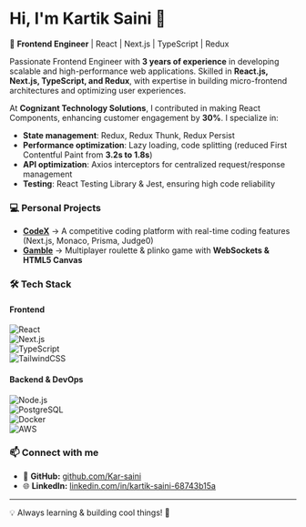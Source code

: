 # Hi, I'm Kartik Saini 👋  
🚀 **Frontend Engineer** | React | Next.js | TypeScript | Redux  

Passionate Frontend Engineer with **3 years of experience** in developing scalable and high-performance web applications. Skilled in **React.js, Next.js, TypeScript, and Redux**, with expertise in building micro-frontend architectures and optimizing user experiences.  

At **Cognizant Technology Solutions**, I contributed in making React Components, enhancing customer engagement by **30%**. I specialize in:
- **State management**: Redux, Redux Thunk, Redux Persist  
- **Performance optimization**: Lazy loading, code splitting (reduced First Contentful Paint from **3.2s to 1.8s**)  
- **API optimization**: Axios interceptors for centralized request/response management  
- **Testing**: React Testing Library & Jest, ensuring high code reliability  

### 💻 Personal Projects  
- **[CodeX](https://github.com/codex)** → A competitive coding platform with real-time coding features (Next.js, Monaco, Prisma, Judge0)  
- **[Gamble](https://github.com/gamble-game)** → Multiplayer roulette & plinko game with **WebSockets & HTML5 Canvas**  

### 🛠️ Tech Stack  
#### **Frontend**  
![React](https://img.shields.io/badge/React-20232A?style=for-the-badge&logo=react&logoColor=61DAFB)  
![Next.js](https://img.shields.io/badge/Next.js-000?style=for-the-badge&logo=next.js&logoColor=white)  
![TypeScript](https://img.shields.io/badge/TypeScript-007ACC?style=for-the-badge&logo=typescript&logoColor=white)  
![TailwindCSS](https://img.shields.io/badge/TailwindCSS-06B6D4?style=for-the-badge&logo=tailwindcss&logoColor=white)  

#### **Backend & DevOps**  
![Node.js](https://img.shields.io/badge/Node.js-43853D?style=for-the-badge&logo=node.js&logoColor=white)  
![PostgreSQL](https://img.shields.io/badge/PostgreSQL-316192?style=for-the-badge&logo=postgresql&logoColor=white)  
![Docker](https://img.shields.io/badge/Docker-2496ED?style=for-the-badge&logo=docker&logoColor=white)  
![AWS](https://img.shields.io/badge/AWS-232F3E?style=for-the-badge&logo=amazon-aws&logoColor=white)  

### 📫 Connect with me  
- 🔗 **GitHub:** [github.com/Kar-saini](https://github.com/Kar-saini)  
- 🌐 **LinkedIn:** [linkedin.com/in/kartik-saini-68743b15a](https://linkedin.com/in/kartik-saini-68743b15a)  

---
💡 Always learning & building cool things! 🚀
